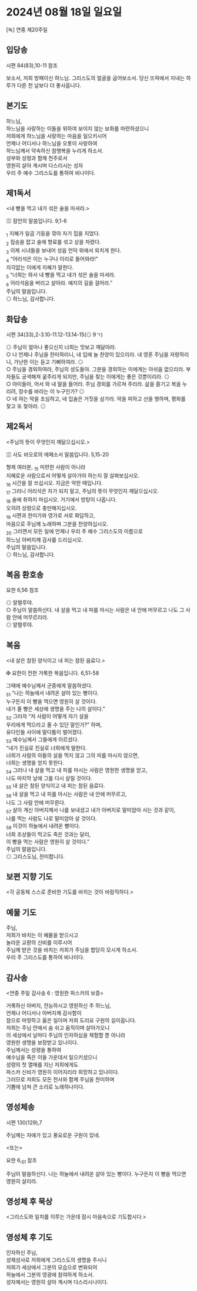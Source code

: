 # 2024년 08월 18일 일요일

[녹] 연중 제20주일  


## 입당송

시편 84(83),10-11 참조

보소서, 저희 방패이신 하느님. 그리스도의 얼굴을 굽어보소서. 당신 뜨락에서 지내는 하루가 다른 천 날보다 더 좋사옵니다.  
  
## 본기도

하느님,  
하느님을 사랑하는 이들을 위하여 보이지 않는 보화를 마련하셨으니  
저희에게 하느님을 사랑하는 마음을 일으키시어  
언제나 어디서나 하느님을 오롯이 사랑하여  
하느님께서 약속하신 참행복을 누리게 하소서.  
성부와 성령과 함께 천주로서  
영원히 살아 계시며 다스리시는 성자  
우리 주 예수 그리스도를 통하여 비나이다.  
  
## 제1독서

<내 빵을 먹고 내가 섞은 술을 마셔라.>

▥ 잠언의 말씀입니다. 9,1-6

<sub>1</sub> 지혜가 일곱 기둥을 깎아 자기 집을 지었다.  
<sub>2</sub> 짐승을 잡고 술에 향료를 섞고 상을 차렸다.  
<sub>3</sub> 이제 시녀들을 보내어 성읍 언덕 위에서 외치게 한다.  
<sub>4</sub> “어리석은 이는 누구나 이리로 들어와라!”  
지각없는 이에게 지혜가 말한다.  
<sub>5</sub> “너희는 와서 내 빵을 먹고 내가 섞은 술을 마셔라.  
<sub>6</sub> 어리석음을 버리고 살아라. 예지의 길을 걸어라.”  
주님의 말씀입니다.  
◎ 하느님, 감사합니다.  
  
## 화답송

시편 34(33),2-3.10-11.12-13.14-15(◎ 9ㄱ)

◎ 주님이 얼마나 좋으신지 너희는 맛보고 깨달아라.  
○ 나 언제나 주님을 찬미하리니, 내 입에 늘 찬양이 있으리라. 내 영혼 주님을 자랑하리니, 가난한 이는 듣고 기뻐하여라. ◎  
○ 주님을 경외하여라, 주님의 성도들아. 그분을 경외하는 이에게는 아쉬움 없으리라. 부자들도 궁색해져 굶주리게 되지만, 주님을 찾는 이에게는 좋은 것뿐이리라. ◎  
○ 아이들아, 어서 와 내 말을 들어라. 주님 경외를 가르쳐 주리라. 삶을 즐기고 복을 누리려, 장수를 바라는 이 누구인가? ◎  
○ 네 혀는 악을 조심하고, 네 입술은 거짓을 삼가라. 악을 피하고 선을 행하며, 평화를 찾고 또 찾아라. ◎  
  
## 제2독서

<주님의 뜻이 무엇인지 깨달으십시오.>

▥ 사도 바오로의 에페소서 말씀입니다. 5,15-20

형제 여러분, <sub>15</sub> 미련한 사람이 아니라  
지혜로운 사람으로서 어떻게 살아가야 하는지 잘 살펴보십시오.  
<sub>16</sub> 시간을 잘 쓰십시오. 지금은 악한 때입니다.  
<sub>17</sub> 그러니 어리석은 자가 되지 말고, 주님의 뜻이 무엇인지 깨달으십시오.  
<sub>18</sub> 술에 취하지 마십시오. 거기에서 방탕이 나옵니다.  
오히려 성령으로 충만해지십시오.  
<sub>19</sub> 시편과 찬미가와 영가로 서로 화답하고,  
마음으로 주님께 노래하며 그분을 찬양하십시오.  
<sub>20</sub> 그러면서 모든 일에 언제나 우리 주 예수 그리스도의 이름으로  
하느님 아버지께 감사를 드리십시오.  
주님의 말씀입니다.  
◎ 하느님, 감사합니다.  
  
## 복음 환호송

요한 6,56 참조

◎ 알렐루야.  
○ 주님이 말씀하신다. 내 살을 먹고 내 피를 마시는 사람은 내 안에 머무르고 나도 그 사람 안에 머무르리라.  
◎ 알렐루야.  
  
## 복음

<내 살은 참된 양식이고 내 피는 참된 음료다.>

✠ 요한이 전한 거룩한 복음입니다. 6,51-58

그때에 예수님께서 군중에게 말씀하셨다.  
<sub>51</sub> “나는 하늘에서 내려온 살아 있는 빵이다.  
누구든지 이 빵을 먹으면 영원히 살 것이다.  
내가 줄 빵은 세상에 생명을 주는 나의 살이다.”  
<sub>52</sub> 그러자 “저 사람이 어떻게 자기 살을  
우리에게 먹으라고 줄 수 있단 말인가?” 하며,  
유다인들 사이에 말다툼이 벌어졌다.  
<sub>53</sub> 예수님께서 그들에게 이르셨다.  
“내가 진실로 진실로 너희에게 말한다.  
너희가 사람의 아들의 살을 먹지 않고 그의 피를 마시지 않으면,  
너희는 생명을 얻지 못한다.  
<sub>54</sub> 그러나 내 살을 먹고 내 피를 마시는 사람은 영원한 생명을 얻고,  
나도 마지막 날에 그를 다시 살릴 것이다.  
<sub>55</sub> 내 살은 참된 양식이고 내 피는 참된 음료다.  
<sub>56</sub> 내 살을 먹고 내 피를 마시는 사람은 내 안에 머무르고,  
나도 그 사람 안에 머무른다.  
<sub>57</sub> 살아 계신 아버지께서 나를 보내셨고 내가 아버지로 말미암아 사는 것과 같이,  
나를 먹는 사람도 나로 말미암아 살 것이다.  
<sub>58</sub> 이것이 하늘에서 내려온 빵이다.  
너희 조상들이 먹고도 죽은 것과는 달리,  
이 빵을 먹는 사람은 영원히 살 것이다.”  
주님의 말씀입니다.  
◎ 그리스도님, 찬미합니다.  
  
## 보편 지향 기도

<각 공동체 스스로 준비한 기도를 바치는 것이 바람직하다.>

  
## 예물 기도

주님,  
저희가 바치는 이 예물을 받으시고  
놀라운 교환의 신비를 이루시어  
주님께 받은 것을 바치는 저희가 주님을 합당히 모시게 하소서.  
우리 주 그리스도를 통하여 비나이다.  
  
## 감사송

<연중 주일 감사송 6 : 영원한 파스카의 보증>

거룩하신 아버지, 전능하시고 영원하신 주 하느님,  
언제나 어디서나 아버지께 감사함이  
참으로 마땅하고 옳은 일이며 저희 도리요 구원의 길이옵니다.  
저희는 주님 안에서 숨 쉬고 움직이며 살아가오니  
이 세상에서 날마다 주님의 인자하심을 체험할 뿐 아니라  
영원한 생명을 보장받고 있나이다.  
주님께서는 성령을 통하여  
예수님을 죽은 이들 가운데서 일으키셨으니  
성령의 첫 열매를 지닌 저희에게도  
파스카 신비가 영원히 이어지리라 희망하고 있나이다.  
그러므로 저희도 모든 천사와 함께 주님을 찬미하며  
기쁨에 넘쳐 큰 소리로 노래하나이다.  
  
## 영성체송

시편 130(129),7

주님께는 자애가 있고 풍요로운 구원이 있네.  
  
<또는>  
  
요한 6,<sub>51</sub> 참조  
  
주님이 말씀하신다. 나는 하늘에서 내려온 살아 있는 빵이다. 누구든지 이 빵을 먹으면 영원히 살리라.  
## 영성체 후 묵상

<그리스도와 일치를 이루는 가운데 잠시 마음속으로 기도합시다.>  
## 영성체 후 기도

인자하신 주님,  
성체성사로 저희에게 그리스도의 생명을 주시니  
저희가 세상에서 그분의 모습으로 변화되어  
하늘에서 그분의 영광에 참여하게 하소서.  
성자께서는 영원히 살아 계시며 다스리시나이다.